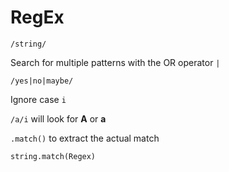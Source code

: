# RegEx

`/string/`


Search for multiple patterns with the OR operator `|`

`/yes|no|maybe/`

Ignore case `i`

`/a/i` will look for **A** or **a**

`.match()` to extract the actual match

`string.match(Regex)`
